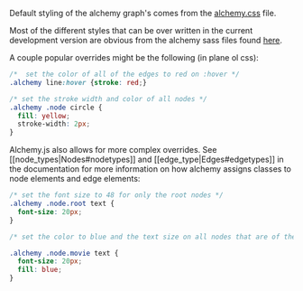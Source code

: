 Default styling of the alchemy graph's comes from the [alchemy.css](#) file.

Most of the different styles that can be over written in the current development version are obvious from the alchemy sass files found [here](https://github.com/GraphAlchemist/Alchemy/tree/master/app/styles).

A couple popular overrides might be the following (in plane ol css):
```css
/*  set the color of all of the edges to red on :hover */
.alchemy line:hover {stroke: red;}

/* set the stroke width and color of all nodes */
.alchemy .node circle {
  fill: yellow;
  stroke-width: 2px;
}
```

Alchemy.js also allows for more complex overrides.  See [[node_types|Nodes#nodetypes]] and [[edge_type|Edges#edgetypes]] in the documentation for more information on how alchemy assigns classes to node elements and edge elements:

```css
/* set the font size to 48 for only the root nodes */
.alchemy .node.root text {
  font-size: 20px;
}

/* set the color to blue and the text size on all nodes that are of the type 'movie' */

.alchemy .node.movie text {
  font-size: 20px;
  fill: blue;
}
```



